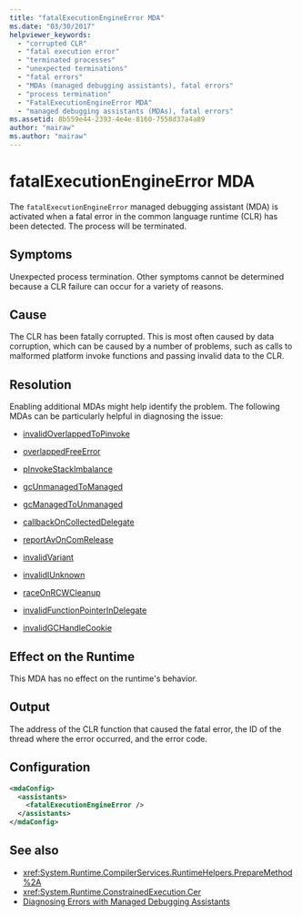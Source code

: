 ```yaml
---
title: "fatalExecutionEngineError MDA"
ms.date: "03/30/2017"
helpviewer_keywords: 
  - "corrupted CLR"
  - "fatal execution error"
  - "terminated processes"
  - "unexpected terminations"
  - "fatal errors"
  - "MDAs (managed debugging assistants), fatal errors"
  - "process termination"
  - "FatalExecutionEngineError MDA"
  - "managed debugging assistants (MDAs), fatal errors"
ms.assetid: 8b559e44-2393-4e4e-8160-7558d37a4a89
author: "mairaw"
ms.author: "mairaw"
---
```

# fatalExecutionEngineError MDA
The `fatalExecutionEngineError` managed debugging assistant (MDA) is activated when a fatal error in the common language runtime (CLR) has been detected. The process will be terminated.  
  
## Symptoms  
 Unexpected process termination. Other symptoms cannot be determined because a CLR failure can occur for a variety of reasons.  
  
## Cause  
 The CLR has been fatally corrupted. This is most often caused by data corruption, which can be caused by a number of problems, such as calls to malformed platform invoke functions and passing invalid data to the CLR.  
  
## Resolution  
 Enabling additional MDAs might help identify the problem. The following MDAs can be particularly helpful in diagnosing the issue:  
  
- [invalidOverlappedToPinvoke](../../../docs/framework/debug-trace-profile/invalidoverlappedtopinvoke-mda.md)  
  
- [overlappedFreeError](../../../docs/framework/debug-trace-profile/overlappedfreeerror-mda.md)  
  
- [pInvokeStackImbalance](../../../docs/framework/debug-trace-profile/pinvokestackimbalance-mda.md)  
  
- [gcUnmanagedToManaged](../../../docs/framework/debug-trace-profile/gcunmanagedtomanaged-mda.md)  
  
- [gcManagedToUnmanaged](../../../docs/framework/debug-trace-profile/gcmanagedtounmanaged-mda.md)  
  
- [callbackOnCollectedDelegate](../../../docs/framework/debug-trace-profile/callbackoncollecteddelegate-mda.md)  
  
- [reportAvOnComRelease](../../../docs/framework/debug-trace-profile/reportavoncomrelease-mda.md)  
  
- [invalidVariant](../../../docs/framework/debug-trace-profile/invalidvariant-mda.md)  
  
- [invalidIUnknown](../../../docs/framework/debug-trace-profile/invalidiunknown-mda.md)  
  
- [raceOnRCWCleanup](../../../docs/framework/debug-trace-profile/raceonrcwcleanup-mda.md)  
  
- [invalidFunctionPointerInDelegate](../../../docs/framework/debug-trace-profile/invalidfunctionpointerindelegate-mda.md)  
  
- [invalidGCHandleCookie](../../../docs/framework/debug-trace-profile/invalidgchandlecookie-mda.md)  
  
## Effect on the Runtime  
 This MDA has no effect on the runtime's behavior.  
  
## Output  
 The address of the CLR function that caused the fatal error, the ID of the thread where the error occurred, and the error code.  
  
## Configuration  
  
```xml  
<mdaConfig>  
  <assistants>  
    <fatalExecutionEngineError />  
  </assistants>  
</mdaConfig>  
```  
  
## See also

- <xref:System.Runtime.CompilerServices.RuntimeHelpers.PrepareMethod%2A>
- <xref:System.Runtime.ConstrainedExecution.Cer>
- [Diagnosing Errors with Managed Debugging Assistants](../../../docs/framework/debug-trace-profile/diagnosing-errors-with-managed-debugging-assistants.md)
